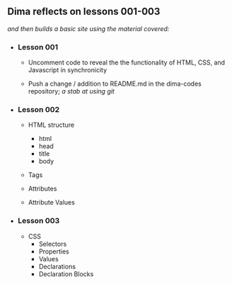 ## Dima reflects on lessons 001-003 

_and then builds a basic site using the material covered:_

- ### Lesson 001 
	- Uncomment code to reveal the the functionality of HTML, CSS, and Javascript in synchronicity 
	
	- Push a change / addition to README.md in the dima-codes repository; _a stab at using git_
	
- ### Lesson 002
	- HTML structure
		- html
		- head
		- title
		- body
	- Tags
	
	- Attributes
	
	- Attribute Values 
	
- ### Lesson 003 
	
	- CSS 
		- Selectors
		- Properties
		- Values 
		- Declarations 
		- Declaration Blocks 
	 	